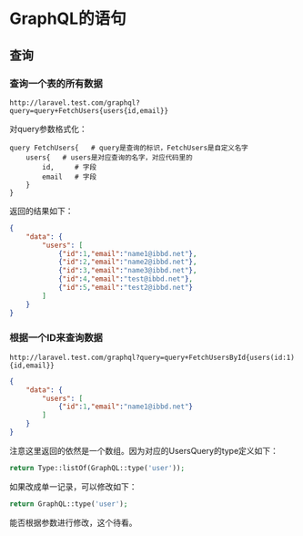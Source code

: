 # GraphQL的语句

## 查询

### 查询一个表的所有数据

```
http://laravel.test.com/graphql?query=query+FetchUsers{users{id,email}}
```

对query参数格式化：

```
query FetchUsers{   # query是查询的标识，FetchUsers是自定义名字
    users{   # users是对应查询的名字，对应代码里的
        id,     # 字段
        email   # 字段
    }
}
```

返回的结果如下：

```json
{
    "data": {
        "users": [
            {"id":1,"email":"name1@ibbd.net"},
            {"id":2,"email":"name2@ibbd.net"},
            {"id":3,"email":"name3@ibbd.net"},
            {"id":4,"email":"test@ibbd.net"},
            {"id":5,"email":"test2@ibbd.net"}
        ]
    }
}
```

### 根据一个ID来查询数据

```
http://laravel.test.com/graphql?query=query+FetchUsersById{users(id:1){id,email}}
```

```json
{
    "data": {
        "users": [
            {"id":1,"email":"name1@ibbd.net"}
        ]
    }
}
```

注意这里返回的依然是一个数组。因为对应的UsersQuery的type定义如下：

```php
return Type::listOf(GraphQL::type('user'));
```

如果改成单一记录，可以修改如下：

```php
return GraphQL::type('user');
```

能否根据参数进行修改，这个待看。








